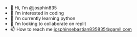 - 👋 Hi, I’m @josphin835
- 👀 I’m interested in coding
- 🌱 I’m currently learning python
- 💞️ I’m looking to collaborate on replit
- 📫 How to reach me josphinsebastian835835@gamil.com

<!---
josphin835/josphin835 is a ✨ special ✨ repository because its `README.md` (this file) appears on your GitHub profile.
You can click the Preview link to take a look at your changes.
--->
